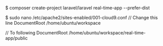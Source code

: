 $ composer create-project laravel/laravel real-time-app --prefer-dist

$ sudo nano /etc/apache2/sites-enabled/001-cloud9.conf
// Change this line
DocumentRoot /home/ubuntu/workspace

// To following
DocumentRoot /home/ubuntu/workspace/real-time-app/public